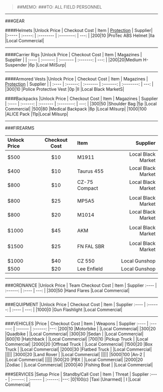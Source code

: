 > ##MEMO:
> ###TO: ALL FIELD PERSONNEL

----------

###GEAR

####Helmets
|Unlock Price | Checkout Cost | Item   | [Protection](http://www.safeguardarmor.com/support/body-armor-protection-levels/) | Supplier|
|:----- | :-----:  | :-------- | :--------: | ---: |
|$200	|$10   |ProTec ABS Helmet 	    |IIa 	|Local Commercial|

***

####Carrier Rigs
|Unlock Price | Checkout Cost | Item     | Magazines | Supplier |
| :---- | :------: | :------- | :-------: | ---: |
|$200	|$20|Medium H-Suspender	  |6p	|Local MilSurp|


***

####Armored Vests
|Unlock Price | Checkout Cost  | Item | Magazines | [Protection](http://www.safeguardarmor.com/support/body-armor-protection-levels/) | Supplier |
| :---- | :------: | :------- | :-------: | :--------: | ---: |
|$300   |$10   |Police Protective Vest     |0p |II   |Local Black MarketS|

####Backpacks
|Unlock Price | Checkout Cost    | Item     | Magazines  | Supplier
| :---- | :------: | :------- | :--------: | ---: |
|$300	|$50  |Shoulder Bag	  |5p	|Local Commercial|
|$500	|$80  |Medical Backpack	  |8p	|Local Milsurp|
|$1000 	|$100  |ALICE Pack      |11p|Local Milsurp|

***

###FIREARMS

|Unlock Price | Checkout Cost      | Item     | Supplier
| :---- | :------: | :------- | ---: |
|$500   |$10  |M1911                |Local Black Market|
|$400   |$10  |Taurus 455           |Local Black Market|
|$800   |$10  |CZ-75 Compact        |Local Black Market|
||||
|$800	  |$25  |MP5A5			|Local Black Market|
|$800	  |$20 |M1014			|Local Black Market|
||||
|$1000   |$45  |AKM        |Local Black Market|
||||
|$1500	  |$25  |FN FAL SBR	  	|Local Black Market|
||||
||||
|$1000	|$40  |CZ 550		|Local Gunshop|
|$500  |$20 |Lee Enfield      |Local Gunshop|

***

###ORDNANCE
|Unlock Price | Team Checkout Cost      | Item     | Supplier
:---- | :------: | :---- | ---: |
|$300   |$50  |Hand Flares           |Local Commercial|

***

###EQUIPMENT
|Unlock Price | Checkout Cost      | Item     | Supplier
:---- | :------: | :---- | ---: |
|$1000  |$0  |Gun Flashlight  |Local Commercial|


***

###VEHICLES
|Price | Checkout Cost      | Item   | Weapons  | Supplier
:---- | :------: | :------ | :------: |---:
|$200    |$10     |Motorbike            |             |Local Commercial|
|$300    |$20     |Quadbike            |             |Local Commercial|
|$300    |$30     |Sedan             |             |Local Commercial|
|$600    |$10     |Hatchback             |             |Local Commercial|
|$700    |$10     |Pickup Truck             |             |Local Commercial|
|$2000    |$20     |Offroad Truck             |             |Local Commercial|
|$1500    |$20     |Box Truck             |             |Local Commercial|
|$2000    |$30     |Flatbed Truck             |             |Local Commercial|
|||||
|$3000	  |$20     |Land Rover       |		          |Local Commercial|
|||||
|$5000  |$100  |An-2                |            |Local Commercial|
|||||
|$500    |$20  |PBX                  |             |Local Commercial|
|$2000    |$20  |Zodiac              |             |Local Commercial|
|$2000   |$40  |Fishing Boat       |           |Local Commercial|


###SERVICES
|Setup Price | Standby/Call Cost    | Item   | Threat  | Supplier
:---- | :------: | :------ | :------: |---:
|$0    |$100(c)  |Taxi [Unarmed]  | I            |Local Commercial|


